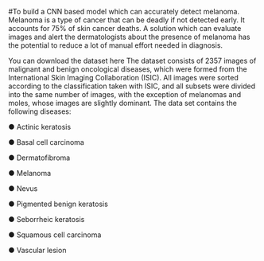 #To build a CNN based model which can accurately detect melanoma. Melanoma is a type of cancer that can be deadly if not detected early.
 It accounts for 75% of skin cancer deaths. A solution which can evaluate images and alert the dermatologists about the presence of 
melanoma has the potential to reduce a lot of manual effort needed in diagnosis.

You can download the dataset here The dataset consists of 2357 images of malignant and benign oncological 
diseases, which were formed from the International Skin Imaging Collaboration (ISIC).
 All images were sorted according to the classification taken with ISIC, and all subsets were divided into the same number of images, with the exception of melanomas and moles, whose images are slightly dominant. The data set contains the following diseases:

● Actinic keratosis

● Basal cell carcinoma

● Dermatofibroma

● Melanoma

● Nevus

● Pigmented benign keratosis

● Seborrheic keratosis

● Squamous cell carcinoma

● Vascular lesion